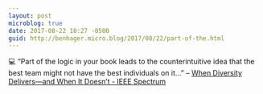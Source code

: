 ```yaml
---
layout: post
microblog: true
date: 2017-08-22 18:27 -0500
guid: http://benhager.micro.blog/2017/08/22/part-of-the.html
---
```

💻 “Part of the logic in your book leads to the counterintuitive idea that the best team might not have the best individuals on it…” – [When Diversity Delivers—and When It Doesn’t - IEEE Spectrum](http://spectrum.ieee.org/at-work/tech-careers/when-diversity-deliversand-when-it-doesnt)
